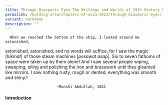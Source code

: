 ```yaml
---
title: Through Diasporic Eyes The Writings and Worlds of 19th Century Malay Travellers
permalink: /holding-area/chapters-of-asia-2022/through-diasporic-eyes/
variant: markdown
description: ""
---
```

      When we reached the bottom of the ship, I looked around me astonished,
astonished, astonished, and no words will suffice, for I saw the magic
[<i>hikmat</i>] of those steam machines [<i>pesawat asap</i>]. Six to seven fathoms of
space were taken up by them alone! And I saw several people wiping, sweeping,
oiling and polishing the iron and brasswork until they gleamed like mirrors.
I saw nothing rusty, rough or dented, everything was smooth and shiny.1

                           —Munshi Abdullah, 1841


#### **Introduction** 




